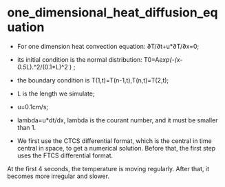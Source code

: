 # one_dimensional_heat_diffusion_equation

- For one dimension heat convection equation: ∂T/∂t+u*∂T/∂x=0;
- its initial condition is the normal distribution: T0=A*exp(-(x-0.5*L).^2/(0.1*L)^2 ) ;
- the boundary condition is T(1,t)=T(n-1,t),T(n,t)=T(2,t);
- L is the length we simulate;
- u=0.1cm/s;
- lambda=u*dt/dx, lambda is the courant number, and it must be smaller than 1.
  
- We first use the CTCS differential format, which is the central in time central in space, to get a numerical solution. Before that, the first step uses the FTCS differential format.

At the first 4 seconds, the temperature is moving regularly. After that, it becomes more irregular and slower. 

